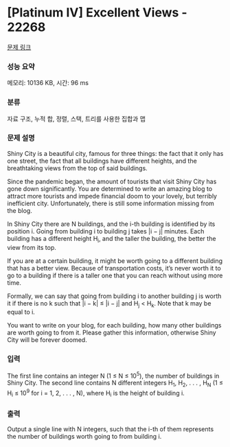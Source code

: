 # [Platinum IV] Excellent Views - 22268 

[문제 링크](https://www.acmicpc.net/problem/22268) 

### 성능 요약

메모리: 10136 KB, 시간: 96 ms

### 분류

자료 구조, 누적 합, 정렬, 스택, 트리를 사용한 집합과 맵

### 문제 설명

<p>Shiny City is a beautiful city, famous for three things: the fact that it only has one street, the fact that all buildings have different heights, and the breathtaking views from the top of said buildings.</p>

<p>Since the pandemic began, the amount of tourists that visit Shiny City has gone down significantly. You are determined to write an amazing blog to attract more tourists and impede financial doom to your lovely, but terribly inefficient city. Unfortunately, there is still some information missing from the blog.</p>

<p>In Shiny City there are N buildings, and the i-th building is identified by its position i. Going from building i to building j takes |i − j| minutes. Each building has a different height H<sub>i</sub>, and the taller the building, the better the view from its top.</p>

<p>If you are at a certain building, it might be worth going to a different building that has a better view. Because of transportation costs, it’s never worth it to go to a building if there is a taller one that you can reach without using more time.</p>

<p>Formally, we can say that going from building i to another building j is worth it if there is no k such that |i − k| ≤ |i − j| and H<sub>j</sub> < H<sub>k</sub>. Note that k may be equal to i.</p>

<p>You want to write on your blog, for each building, how many other buildings are worth going to from it. Please gather this information, otherwise Shiny City will be forever doomed.</p>

### 입력 

 <p>The first line contains an integer N (1 ≤ N ≤ 10<sup>5</sup>), the number of buildings in Shiny City. The second line contains N different integers H<sub>1</sub>, H<sub>2</sub>, . . . , H<sub>N</sub> (1 ≤ H<sub>i</sub> ≤ 10<sup>9</sup> for i = 1, 2, . . . , N), where H<sub>i</sub> is the height of building i.</p>

### 출력 

 <p>Output a single line with N integers, such that the i-th of them represents the number of buildings worth going to from building i.</p>

